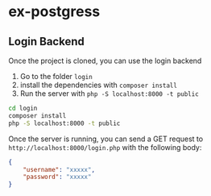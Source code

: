 # ex-postgress

## Login Backend
Once the project is cloned, you can use the login backend
1. Go to the folder `login`
2. install the dependencies with `composer install`
3. Run the server with `php -S localhost:8000 -t public`
```bash
cd login
composer install
php -S localhost:8000 -t public
```
Once the server is running, you can send a GET request to `http://localhost:8000/login.php` with the following body:
```json
{
	"username": "xxxxx",
	"password": "xxxxx"
}
```
